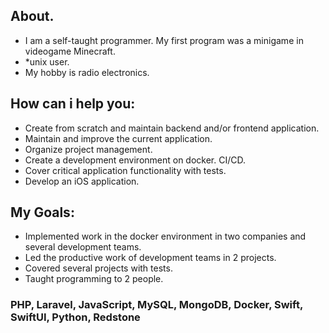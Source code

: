 ## About.
* I am a self-taught programmer. My first program was a minigame in videogame Minecraft.
* *unix user.
* My hobby is radio electronics.

## How can i help you:
* Create from scratch and maintain backend and/or frontend application.
* Maintain and improve the current application.
* Organize project management.
* Create a development environment on docker. CI/CD.
* Cover critical application functionality with tests.
* Develop an iOS application. 

## My Goals:
* Implemented work in the docker environment in two companies and several development teams.
* Led the productive work of development teams in 2 projects.
* Covered several projects with tests.
* Taught programming to 2 people.

### PHP, Laravel, JavaScript, MySQL, MongoDB, Docker, Swift, SwiftUI, Python, Redstone
